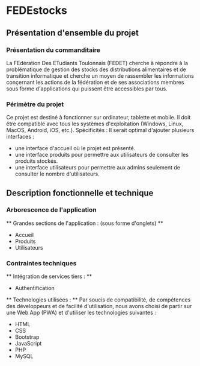 # FEDEstocks

## Présentation d'ensemble du projet

### Présentation du commanditaire

La FEdération Des ETudiants Toulonnais (FEDET) cherche à répondre à la problématique de gestion des stocks des distributions alimentaires et de transition informatique et cherche un moyen de rassembler les informations conçernant les actions de la fédération et de ses associations membres sous forme d'applications qui puissent être accessibles par tous.

### Périmètre du projet

Ce projet est destiné à fonctionner sur ordinateur, tablette et mobile.
Il doit être compatible avec tous les systèmes d'exploitation (Windows, Linux, MacOS, Android, iOS, etc.).
Spécificités :
Il serait optimal d'ajouter plusieurs interfaces :

-   une interface d'accueil où le projet est présenté.
-   une interface produits pour permettre aux utilisateurs de consulter les produits stockés.
-   une interface utilisateurs pour permettre aux admins seulement de consulter le nombre d'utilisateurs.

## Description fonctionnelle et technique

### Arborescence de l'application

** Grandes sections de l'application : (sous forme d'onglets) **

-   Accueil
-   Produits
-   Utilisateurs

### Contraintes techniques

** Intégration de services tiers : **

-   Authentification

** Technologies utilisées : **
Par soucis de compatibilité, de compétences des développeurs et de facilité d'utilisation, nous avons choisi de partir sur une Web App (PWA) et d'utiliser les technologies suivantes :

-   HTML
-   CSS
-   Bootstrap
-   JavaScript
-   PHP
-   MySQL
